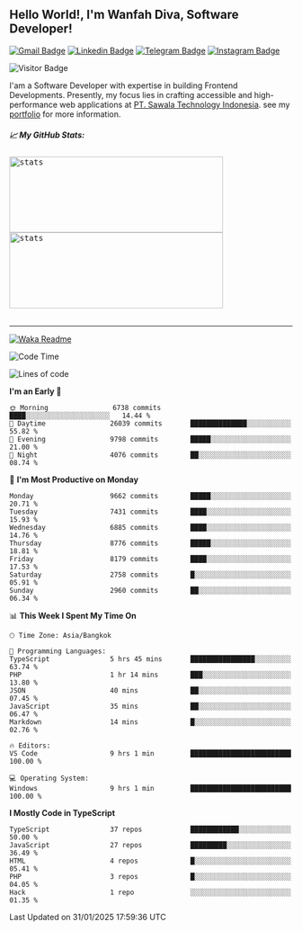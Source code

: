## Hello World!, I'm Wanfah Diva, Software Developer!

[![Gmail Badge](https://img.shields.io/badge/-Gmail-white?style=plastic&logo=Gmail&link=mailto:aditputrafirmansyah@gmail.com)](mailto:wanfahdivaa@gmail.com)
[![Linkedin Badge](https://img.shields.io/badge/-LinkedIn-blue?style=plastic&logo=Linkedin&link=https://www.linkedin.com/in/aditputrafirmansyah/)](https://www.linkedin.com/in/wanfahdiva/)
[![Telegram Badge](https://img.shields.io/badge/-Telegram-blue?style=plastic&logo=telegram&link=https://t.me/Adithya_13)](https://t.me/wanfahdiva)
[![Instagram Badge](https://img.shields.io/badge/-Instagram-white?style=plastic&logo=instagram&link=https://www.instagram.com/adithya_firmansyahputra/)](https://www.instagram.com/wnfhdva/)

![Visitor Badge](https://visitor-badge.laobi.icu/badge?page_id=wanfahdiva.wanfahdiva)

<p>
I'am a Software Developer with expertise in building Frontend Developments.
Presently, my focus lies in crafting accessible and high-performance web applications at  <a href="https://sawala/tech" target="_blank">PT. Sawala Technology Indonesia</a>. see my <a href="http://wanfahdiva-com.vercel.app/" target="_blank">portfolio</a> for more information.
</p>

<h5 align="left">
  
📈 **My GitHub Stats:**

</h5>

<div align="left">
<kbd>
  <img height="135em" width="380em" alt="stats" src="https://github-readme-stats-salesp07.vercel.app/api?username=wanfahdiva&count_private=true&show_icons=true&theme=react&rank_icon=github&border_radius=10&hide_title=true"></kbd>
</kbd>
<kbd>
    <img height="135em" width="380em" alt="stats" src="https://github-readme-activity-graph.vercel.app/graph?username=wanfahdiva&theme=react&hide_title=true"></kbd>
</div>

<br />

---

[![Waka Readme](https://github.com/wanfahdiva/wanfahdiva/actions/workflows/waka.yml/badge.svg)](https://github.com/wanfahdiva/wanfahdiva/actions/workflows/waka.yml)

<!--START_SECTION:waka-->
![Code Time](http://img.shields.io/badge/Code%20Time-1%2C639%20hrs%2057%20mins-blue)

![Lines of code](https://img.shields.io/badge/From%20Hello%20World%20I%27ve%20Written-22.3%20million%20lines%20of%20code-blue)

**I'm an Early 🐤** 

```text
🌞 Morning                6738 commits        ████░░░░░░░░░░░░░░░░░░░░░   14.44 % 
🌆 Daytime                26039 commits       ██████████████░░░░░░░░░░░   55.82 % 
🌃 Evening                9798 commits        █████░░░░░░░░░░░░░░░░░░░░   21.00 % 
🌙 Night                  4076 commits        ██░░░░░░░░░░░░░░░░░░░░░░░   08.74 % 
```
📅 **I'm Most Productive on Monday** 

```text
Monday                   9662 commits        █████░░░░░░░░░░░░░░░░░░░░   20.71 % 
Tuesday                  7431 commits        ████░░░░░░░░░░░░░░░░░░░░░   15.93 % 
Wednesday                6885 commits        ████░░░░░░░░░░░░░░░░░░░░░   14.76 % 
Thursday                 8776 commits        █████░░░░░░░░░░░░░░░░░░░░   18.81 % 
Friday                   8179 commits        ████░░░░░░░░░░░░░░░░░░░░░   17.53 % 
Saturday                 2758 commits        █░░░░░░░░░░░░░░░░░░░░░░░░   05.91 % 
Sunday                   2960 commits        ██░░░░░░░░░░░░░░░░░░░░░░░   06.34 % 
```


📊 **This Week I Spent My Time On** 

```text
🕑︎ Time Zone: Asia/Bangkok

💬 Programming Languages: 
TypeScript               5 hrs 45 mins       ████████████████░░░░░░░░░   63.74 % 
PHP                      1 hr 14 mins        ███░░░░░░░░░░░░░░░░░░░░░░   13.80 % 
JSON                     40 mins             ██░░░░░░░░░░░░░░░░░░░░░░░   07.45 % 
JavaScript               35 mins             ██░░░░░░░░░░░░░░░░░░░░░░░   06.47 % 
Markdown                 14 mins             █░░░░░░░░░░░░░░░░░░░░░░░░   02.76 % 

🔥 Editors: 
VS Code                  9 hrs 1 min         █████████████████████████   100.00 % 

💻 Operating System: 
Windows                  9 hrs 1 min         █████████████████████████   100.00 % 
```

**I Mostly Code in TypeScript** 

```text
TypeScript               37 repos            ████████████░░░░░░░░░░░░░   50.00 % 
JavaScript               27 repos            █████████░░░░░░░░░░░░░░░░   36.49 % 
HTML                     4 repos             █░░░░░░░░░░░░░░░░░░░░░░░░   05.41 % 
PHP                      3 repos             █░░░░░░░░░░░░░░░░░░░░░░░░   04.05 % 
Hack                     1 repo              ░░░░░░░░░░░░░░░░░░░░░░░░░   01.35 % 
```




 Last Updated on 31/01/2025 17:59:36 UTC
<!--END_SECTION:waka-->
